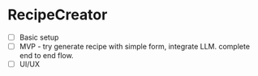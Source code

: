 # RecipeCreator

- [ ] Basic setup
- [ ] MVP - try generate recipe with simple form, integrate LLM. complete end to end flow.
- [ ] UI/UX
